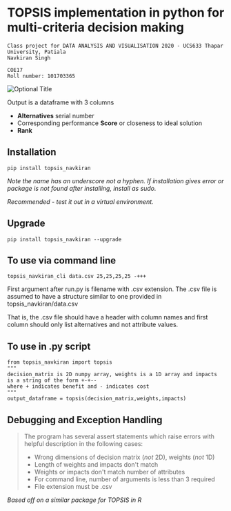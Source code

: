 # TOPSIS implementation in python for multi-criteria decision making

```
Class project for DATA ANALYSIS AND VISUALISATION 2020 - UCS633 Thapar University, Patiala
Navkiran Singh  

COE17
Roll number: 101703365
```

![](/../screenshots/1.png?raw=true "Optional Title")

Output is a dataframe with 3 columns
 - **Alternatives** serial number
 - Corresponding performance **Score** or closeness to ideal solution
 - **Rank**

## Installation
`pip install topsis_navkiran`

*Note the name has an underscore not a hyphen. If installation gives error or package is not found after installing, install as sudo.*

*Recommended - test it out in a virtual environment.* 

## Upgrade
`pip install topsis_navkiran --upgrade`

## To use via command line
`topsis_navkiran_cli data.csv 25,25,25,25 -+++`

First argument after run.py is filename with .csv extension. The .csv file is assumed to have a structure similar to one provided in topsis_navkiran/data.csv

That is, the .csv file should have a header with column names and first column should only list alternatives and not attribute values.

## To use in .py script
```
from topsis_navkiran import topsis
"""
decision_matrix is 2D numpy array, weights is a 1D array and impacts is a string of the form +-+-- 
where + indicates benefit and - indicates cost
"""
output_dataframe = topsis(decision_matrix,weights,impacts)
```
## Debugging and Exception Handling
> The program has several assert statements which raise errors with helpful description in the following cases:
> - Wrong dimensions of decision matrix (*not* 2D), weights (*not* 1D)
> - Length of weights and impacts don't match 
> - Weights or impacts don't match number of attributes
> - For command line, number of arguments is less than 3 required
> - File extension must be .csv

*Based off on a similar package for TOPSIS in R*
